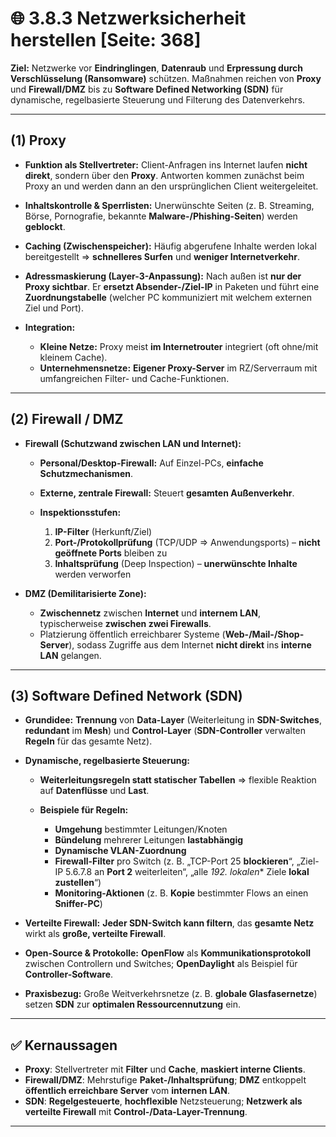 # 🌐 3.8.3 Netzwerksicherheit herstellen [Seite: 368]

**Ziel:** Netzwerke vor **Eindringlingen**, **Datenraub** und **Erpressung durch Verschlüsselung (Ransomware)** schützen. Maßnahmen reichen von **Proxy** und **Firewall/DMZ** bis zu **Software Defined Networking (SDN)** für dynamische, regelbasierte Steuerung und Filterung des Datenverkehrs.

---

## (1) Proxy

* **Funktion als Stellvertreter:** Client-Anfragen ins Internet laufen **nicht direkt**, sondern über den **Proxy**. Antworten kommen zunächst beim Proxy an und werden dann an den ursprünglichen Client weitergeleitet.
* **Inhaltskontrolle & Sperrlisten:** Unerwünschte Seiten (z. B. Streaming, Börse, Pornografie, bekannte **Malware-/Phishing-Seiten**) werden **geblockt**.
* **Caching (Zwischenspeicher):** Häufig abgerufene Inhalte werden lokal bereitgestellt ⇒ **schnelleres Surfen** und **weniger Internetverkehr**.
* **Adressmaskierung (Layer-3-Anpassung):** Nach außen ist **nur der Proxy sichtbar**. Er **ersetzt Absender-/Ziel-IP** in Paketen und führt eine **Zuordnungstabelle** (welcher PC kommuniziert mit welchem externen Ziel und Port).
* **Integration:**

  * **Kleine Netze:** Proxy meist **im Internetrouter** integriert (oft ohne/mit kleinem Cache).
  * **Unternehmensnetze:** **Eigener Proxy-Server** im RZ/Serverraum mit umfangreichen Filter- und Cache-Funktionen.

---

## (2) Firewall / DMZ

* **Firewall (Schutzwand zwischen LAN und Internet):**

  * **Personal/Desktop-Firewall:** Auf Einzel-PCs, **einfache Schutzmechanismen**.
  * **Externe, zentrale Firewall:** Steuert **gesamten Außenverkehr**.
  * **Inspektionsstufen:**

    1. **IP-Filter** (Herkunft/Ziel)
    2. **Port-/Protokollprüfung** (TCP/UDP ⇒ Anwendungsports) – **nicht geöffnete Ports** bleiben zu
    3. **Inhaltsprüfung** (Deep Inspection) – **unerwünschte Inhalte** werden verworfen
* **DMZ (Demilitarisierte Zone):**

  * **Zwischennetz** zwischen **Internet** und **internem LAN**, typischerweise **zwischen zwei Firewalls**.
  * Platzierung öffentlich erreichbarer Systeme (**Web-/Mail-/Shop-Server**), sodass Zugriffe aus dem Internet **nicht direkt** ins **interne LAN** gelangen.

---

## (3) Software Defined Network (SDN)

* **Grundidee:** **Trennung** von **Data-Layer** (Weiterleitung in **SDN-Switches**, **redundant** im **Mesh**) und **Control-Layer** (**SDN-Controller** verwalten **Regeln** für das gesamte Netz).
* **Dynamische, regelbasierte Steuerung:**

  * **Weiterleitungsregeln statt statischer Tabellen** ⇒ flexible Reaktion auf **Datenflüsse** und **Last**.
  * **Beispiele für Regeln:**

    * **Umgehung** bestimmter Leitungen/Knoten
    * **Bündelung** mehrerer Leitungen **lastabhängig**
    * **Dynamische VLAN-Zuordnung**
    * **Firewall-Filter** pro Switch (z. B. „TCP-Port 25 **blockieren**“, „Ziel-IP 5.6.7.8 an **Port 2** weiterleiten“, „alle **192.* lokalen** Ziele **lokal zustellen**“)
    * **Monitoring-Aktionen** (z. B. **Kopie** bestimmter Flows an einen **Sniffer-PC**)
* **Verteilte Firewall:** **Jeder SDN-Switch kann filtern**, das **gesamte Netz** wirkt als **große, verteilte Firewall**.
* **Open-Source & Protokolle:** **OpenFlow** als **Kommunikationsprotokoll** zwischen Controllern und Switches; **OpenDaylight** als Beispiel für **Controller-Software**.
* **Praxisbezug:** Große Weitverkehrsnetze (z. B. **globale Glasfasernetze**) setzen **SDN** zur **optimalen Ressourcennutzung** ein.

---

## ✅ Kernaussagen

* **Proxy**: Stellvertreter mit **Filter** und **Cache**, **maskiert interne Clients**.
* **Firewall/DMZ**: Mehrstufige **Paket-/Inhaltsprüfung**; **DMZ** entkoppelt **öffentlich erreichbare Server** vom **internen LAN**.
* **SDN**: **Regelgesteuerte**, **hochflexible** Netzsteuerung; **Netzwerk als verteilte Firewall** mit **Control-/Data-Layer-Trennung**.


---

